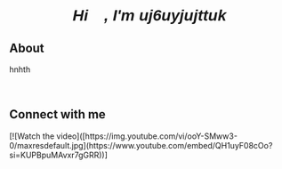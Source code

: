 <font face="Verdana, Geneva, Tahoma, sans-serif">
<h1 align="center"><i>Hi 👋, I'm uj6uyjujttuk</i></h1> 
</font>
<h2>About</h2>
<p>hnhth</p>
<br><h2>Connect with me</h2>
[![Watch the video]([https://img.youtube.com/vi/ooY-SMww3-0/maxresdefault.jpg](https://www.youtube.com/embed/QH1uyF08cOo?si=KUPBpuMAvxr7gGRR))]





<br>
